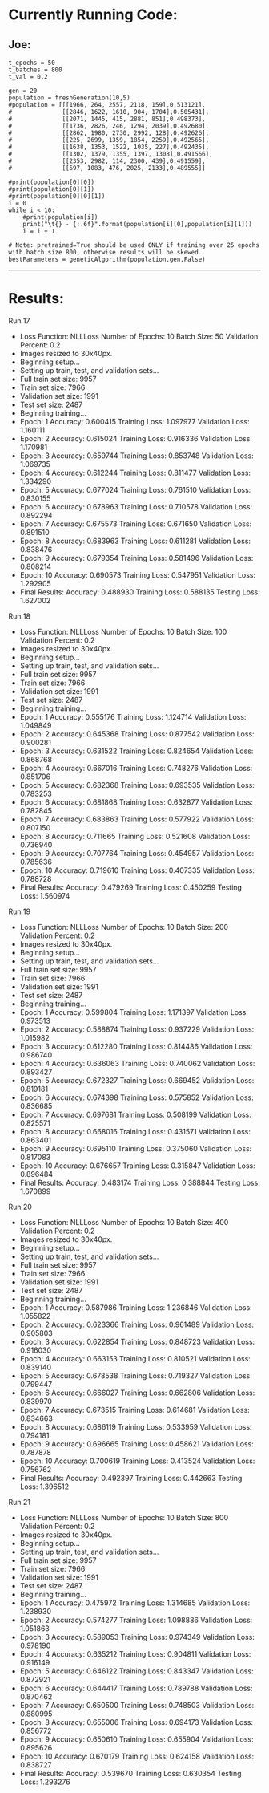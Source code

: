# Currently Running Code:

## Joe:
```
t_epochs = 50
t_batches = 800
t_val = 0.2

gen = 20
population = freshGeneration(10,5)
#population = [[[1966, 264, 2557, 2118, 159],0.513121],
#              [[2846, 1622, 1610, 904, 1704],0.505431],
#              [[2071, 1445, 415, 2881, 851],0.498373],
#              [[1736, 2826, 246, 1294, 2039],0.492680],
#              [[2862, 1980, 2730, 2992, 128],0.492626],
#              [[225, 2699, 1359, 1854, 2259],0.492565],
#              [[1638, 1353, 1522, 1035, 227],0.492435],
#              [[1302, 1379, 1355, 1397, 1308],0.491566],
#              [[2353, 2982, 114, 2300, 439],0.491559],
#              [[597, 1083, 476, 2025, 2133],0.489555]]

#print(population[0][0])
#print(population[0][1])
#print(population[0][0][1])
i = 0
while i < 10:
    #print(population[i])
    print("\t{} - {:.6f}".format(population[i][0],population[i][1]))
    i = i + 1

# Note: pretrained=True should be used ONLY if training over 25 epochs with batch size 800, otherwise results will be skewed.
bestParameters = geneticAlgorithm(population,gen,False)
```
---

# Results:

Run 17

* Loss Function: NLLLoss 	Number of Epochs: 10 	Batch Size: 50 	Validation Percent: 0.2
* Images resized to 30x40px.
* Beginning setup...
* Setting up train, test, and validation sets...
* Full train set size:  9957
* Train set size:  7966
* Validation set size:  1991
* Test set size:  2487
* Beginning training...
* Epoch: 1 	Accuracy: 0.600415 	Training Loss: 1.097977 	Validation Loss: 1.160111 
* Epoch: 2 	Accuracy: 0.615024 	Training Loss: 0.916336 	Validation Loss: 1.170981 
* Epoch: 3 	Accuracy: 0.659744 	Training Loss: 0.853748 	Validation Loss: 1.069735 
* Epoch: 4 	Accuracy: 0.612244 	Training Loss: 0.811477 	Validation Loss: 1.334290 
* Epoch: 5 	Accuracy: 0.677024 	Training Loss: 0.761510 	Validation Loss: 0.830155 
* Epoch: 6 	Accuracy: 0.678963 	Training Loss: 0.710578 	Validation Loss: 0.892294 
* Epoch: 7 	Accuracy: 0.675573 	Training Loss: 0.671650 	Validation Loss: 0.891510 
* Epoch: 8 	Accuracy: 0.683963 	Training Loss: 0.611281 	Validation Loss: 0.838476 
* Epoch: 9 	Accuracy: 0.679354 	Training Loss: 0.581496 	Validation Loss: 0.808214 
* Epoch: 10 	Accuracy: 0.690573 	Training Loss: 0.547951 	Validation Loss: 1.292905 
* Final Results:	Accuracy: 0.488930 	Training Loss: 0.588135 	Testing Loss: 1.627002 


Run 18

* Loss Function: NLLLoss 	Number of Epochs: 10 	Batch Size: 100 	Validation Percent: 0.2
* Images resized to 30x40px.
* Beginning setup...
* Setting up train, test, and validation sets...
* Full train set size:  9957
* Train set size:  7966
* Validation set size:  1991
* Test set size:  2487
* Beginning training...
* Epoch: 1 	Accuracy: 0.555176 	Training Loss: 1.124714 	Validation Loss: 1.049849 
* Epoch: 2 	Accuracy: 0.645368 	Training Loss: 0.877542 	Validation Loss: 0.900281 
* Epoch: 3 	Accuracy: 0.631522 	Training Loss: 0.824654 	Validation Loss: 0.868768 
* Epoch: 4 	Accuracy: 0.667016 	Training Loss: 0.748276 	Validation Loss: 0.851706 
* Epoch: 5 	Accuracy: 0.682368 	Training Loss: 0.693535 	Validation Loss: 0.783253 
* Epoch: 6 	Accuracy: 0.681868 	Training Loss: 0.632877 	Validation Loss: 0.782845 
* Epoch: 7 	Accuracy: 0.683863 	Training Loss: 0.577922 	Validation Loss: 0.807150 
* Epoch: 8 	Accuracy: 0.711665 	Training Loss: 0.521608 	Validation Loss: 0.736940 
* Epoch: 9 	Accuracy: 0.707764 	Training Loss: 0.454957 	Validation Loss: 0.785636 
* Epoch: 10 	Accuracy: 0.719610 	Training Loss: 0.407335 	Validation Loss: 0.788728 
* Final Results:	Accuracy: 0.479269 	Training Loss: 0.450259 	Testing Loss: 1.560974 


Run 19

* Loss Function: NLLLoss 	Number of Epochs: 10 	Batch Size: 200 	Validation Percent: 0.2
* Images resized to 30x40px.
* Beginning setup...
* Setting up train, test, and validation sets...
* Full train set size:  9957
* Train set size:  7966
* Validation set size:  1991
* Test set size:  2487
* Beginning training...
* Epoch: 1 	Accuracy: 0.599804 	Training Loss: 1.171397 	Validation Loss: 0.973513 
* Epoch: 2 	Accuracy: 0.588874 	Training Loss: 0.937229 	Validation Loss: 1.015982 
* Epoch: 3 	Accuracy: 0.612280 	Training Loss: 0.814486 	Validation Loss: 0.986740 
* Epoch: 4 	Accuracy: 0.636063 	Training Loss: 0.740062 	Validation Loss: 0.893427 
* Epoch: 5 	Accuracy: 0.672327 	Training Loss: 0.669452 	Validation Loss: 0.819181 
* Epoch: 6 	Accuracy: 0.674398 	Training Loss: 0.575852 	Validation Loss: 0.836685 
* Epoch: 7 	Accuracy: 0.697681 	Training Loss: 0.508199 	Validation Loss: 0.825571 
* Epoch: 8 	Accuracy: 0.668016 	Training Loss: 0.431571 	Validation Loss: 0.863401 
* Epoch: 9 	Accuracy: 0.695110 	Training Loss: 0.375060 	Validation Loss: 0.817083 
* Epoch: 10 	Accuracy: 0.676657 	Training Loss: 0.315847 	Validation Loss: 0.896484 
* Final Results:	Accuracy: 0.483174 	Training Loss: 0.388844 	Testing Loss: 1.670899 


Run 20

* Loss Function: NLLLoss 	Number of Epochs: 10 	Batch Size: 400 	Validation Percent: 0.2
* Images resized to 30x40px.
* Beginning setup...
* Setting up train, test, and validation sets...
* Full train set size:  9957
* Train set size:  7966
* Validation set size:  1991
* Test set size:  2487
* Beginning training...
* Epoch: 1 	Accuracy: 0.587986 	Training Loss: 1.236846 	Validation Loss: 1.055822 
* Epoch: 2 	Accuracy: 0.623366 	Training Loss: 0.961489 	Validation Loss: 0.905803 
* Epoch: 3 	Accuracy: 0.622854 	Training Loss: 0.848723 	Validation Loss: 0.916030 
* Epoch: 4 	Accuracy: 0.663153 	Training Loss: 0.810521 	Validation Loss: 0.839140 
* Epoch: 5 	Accuracy: 0.678538 	Training Loss: 0.719327 	Validation Loss: 0.799447 
* Epoch: 6 	Accuracy: 0.666027 	Training Loss: 0.662806 	Validation Loss: 0.839970 
* Epoch: 7 	Accuracy: 0.673515 	Training Loss: 0.614681 	Validation Loss: 0.834663 
* Epoch: 8 	Accuracy: 0.686119 	Training Loss: 0.533959 	Validation Loss: 0.794181 
* Epoch: 9 	Accuracy: 0.696665 	Training Loss: 0.458621 	Validation Loss: 0.787878 
* Epoch: 10 	Accuracy: 0.700619 	Training Loss: 0.413524 	Validation Loss: 0.756762 
* Final Results:	Accuracy: 0.492397 	Training Loss: 0.442663 	Testing Loss: 1.396512 


Run 21

* Loss Function: NLLLoss 	Number of Epochs: 10 	Batch Size: 800 	Validation Percent: 0.2
* Images resized to 30x40px.
* Beginning setup...
* Setting up train, test, and validation sets...
* Full train set size:  9957
* Train set size:  7966
* Validation set size:  1991
* Test set size:  2487
* Beginning training...
* Epoch: 1 	Accuracy: 0.475972 	Training Loss: 1.314685 	Validation Loss: 1.238930 
* Epoch: 2 	Accuracy: 0.574277 	Training Loss: 1.098886 	Validation Loss: 1.051863 
* Epoch: 3 	Accuracy: 0.589053 	Training Loss: 0.974349 	Validation Loss: 0.978190 
* Epoch: 4 	Accuracy: 0.635212 	Training Loss: 0.904811 	Validation Loss: 0.916149 
* Epoch: 5 	Accuracy: 0.646122 	Training Loss: 0.843347 	Validation Loss: 0.872921 
* Epoch: 6 	Accuracy: 0.644417 	Training Loss: 0.789788 	Validation Loss: 0.870462 
* Epoch: 7 	Accuracy: 0.650500 	Training Loss: 0.748503 	Validation Loss: 0.880995 
* Epoch: 8 	Accuracy: 0.655006 	Training Loss: 0.694173 	Validation Loss: 0.856772 
* Epoch: 9 	Accuracy: 0.650610 	Training Loss: 0.655904 	Validation Loss: 0.895626 
* Epoch: 10 	Accuracy: 0.670179 	Training Loss: 0.624158 	Validation Loss: 0.838727 
* Final Results:	Accuracy: 0.539670 	Training Loss: 0.630354 	Testing Loss: 1.293276 



